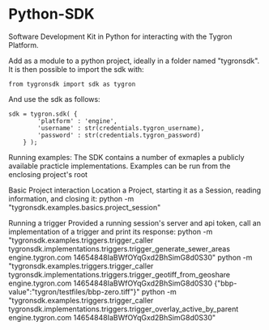 # Python-SDK

Software Development Kit in Python for interacting with the Tygron Platform.

Add as a module to a python project, ideally in a folder named "tygronsdk". It is then possible to import the sdk with:

	from tygronsdk import sdk as tygron

And use the sdk as follows:

	sdk = tygron.sdk( {
			'platform' : 'engine',
			'username' : str(credentials.tygron_username),
			'password' : str(credentials.tygron_password)
		} );


Running examples:
The SDK contains a number of exmaples a publicly available practicle implementations. Examples can be run from the enclosing project's root 

Basic Project interaction
Location a Project, starting it as a Session, reading information, and closing it:
	python -m "tygronsdk.examples.basics.project_session"

Running a trigger
Provided a running session's server and api token, call an implementation of a trigger and print its response:
	python -m "tygronsdk.examples.triggers.trigger_caller tygronsdk.implementations.triggers.trigger_generate_sewer_areas engine.tygron.com 14654848IaBWfOYqGxd2BhSimG8d0S30"
	python -m "tygronsdk.examples.triggers.trigger_caller tygronsdk.implementations.triggers.trigger_geotiff_from_geoshare engine.tygron.com 14654848IaBWfOYqGxd2BhSimG8d0S30 {\"bbp-value\":\"tygron/testfiles/bbp-zero.tiff\"}"
	python -m "tygronsdk.examples.triggers.trigger_caller tygronsdk.implementations.triggers.trigger_overlay_active_by_parent engine.tygron.com 14654848IaBWfOYqGxd2BhSimG8d0S30"